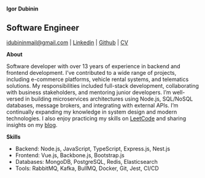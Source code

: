 #### Igor Dubinin

## Software Engineer

[idubininmail@gmail.com](mailto:idubininmail@gmail.com) | [Linkedin](https://www.linkedin.com/in/igor-dubinin-569701a2/) | [Github](https://github.com/Igorok) | [CV](https://drive.google.com/file/d/1AXqF4EKCvDFxkIC_LCXRXZcKxmyakUWJ/view?usp=sharing)


**About**

Software developer with over 13 years of experience in backend and frontend development. I’ve contributed to a
wide range of projects, including e-commerce platforms, vehicle rental systems, and telematics solutions. My
responsibilities included full-stack development, collaborating with business stakeholders, and mentoring junior
developers. I’m well-versed in building microservices architectures using Node.js, SQL/NoSQL databases, message
brokers, and integrating with external APIs. I’m continually expanding my knowledge in system design and
modern technologies. I also enjoy practicing my skills on [LeetCode](https://leetcode.com/u/idubininmail/) and sharing insights on my [blog](https://dev.to/igorok).

**Skills**

- Backend: Node.js, JavaScript, TypeScript, Express.js, Nest.js
- Frontend: Vue.js, Backbone.js, Bootstrap.js
- Databases: MongoDB, PostgreSQL, Redis, Elasticsearch
- Tools: RabbitMQ, Kafka, BullMQ, Docker, Git, Jest, CI/CD